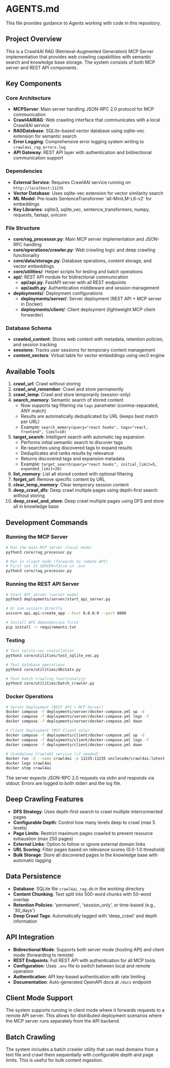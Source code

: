 # AGENTS.md

This file provides guidance to Agents working with code in this repository.

## Project Overview
This is a Crawl4AI RAG (Retrieval-Augmented Generation) MCP Server implementation that provides web crawling capabilities with semantic search and knowledge base storage. The system consists of both MCP server and REST API components.

## Key Components

### Core Architecture
- **MCPServer**: Main server handling JSON-RPC 2.0 protocol for MCP communication
- **Crawl4AIRAG**: Web crawling interface that communicates with a local Crawl4AI service
- **RAGDatabase**: SQLite-based vector database using sqlite-vec extension for semantic search
- **Error Logging**: Comprehensive error logging system writing to `crawl4ai_rag_errors.log`
- **API Gateway**: REST API layer with authentication and bidirectional communication support

### Dependencies
- **External Service**: Requires Crawl4AI service running on `http://localhost:11235`
- **Vector Database**: Uses sqlite-vec extension for vector similarity search
- **ML Model**: Pre-loads SentenceTransformer 'all-MiniLM-L6-v2' for embeddings
- **Key Libraries**: sqlite3, sqlite_vec, sentence_transformers, numpy, requests, fastapi, uvicorn

### File Structure
- **core/rag_processor.py**: Main MCP server implementation and JSON-RPC handling
- **core/operations/crawler.py**: Web crawling logic and deep crawling functionality
- **core/data/storage.py**: Database operations, content storage, and vector embeddings
- **core/utilities/**: Helper scripts for testing and batch operations
- **api/**: REST API module for bidirectional communication
  - **api/api.py**: FastAPI server with all REST endpoints
  - **api/auth.py**: Authentication middleware and session management
- **deployments/**: Deployment configurations
  - **deployments/server/**: Server deployment (REST API + MCP server in Docker)
  - **deployments/client/**: Client deployment (lightweight MCP client forwarder)

### Database Schema
- **crawled_content**: Stores web content with metadata, retention policies, and session tracking
- **sessions**: Tracks user sessions for temporary content management  
- **content_vectors**: Virtual table for vector embeddings using vec0 engine

## Available Tools
1. **crawl_url**: Crawl without storing
2. **crawl_and_remember**: Crawl and store permanently
3. **crawl_temp**: Crawl and store temporarily (session-only)
4. **search_memory**: Semantic search of stored content
   - Now supports tag filtering via `tags` parameter (comma-separated, ANY match)
   - Results are automatically deduplicated by URL (keeps best match per URL)
   - Example: `search_memory(query="react hooks", tags="react, frontend", limit=10)`
5. **target_search**: Intelligent search with automatic tag expansion
   - Performs initial semantic search to discover tags
   - Re-searches using discovered tags to expand results
   - Deduplicates and ranks results by relevance
   - Returns discovered tags and expansion metadata
   - Example: `target_search(query="react hooks", initial_limit=5, expanded_limit=20)`
6. **list_memory**: List all stored content with optional filtering
7. **forget_url**: Remove specific content by URL
8. **clear_temp_memory**: Clear temporary session content
9. **deep_crawl_dfs**: Deep crawl multiple pages using depth-first search without storing
10. **deep_crawl_and_store**: Deep crawl multiple pages using DFS and store all in knowledge base

## Development Commands

### Running the MCP Server
```bash
# Run the main MCP server (local mode)
python3 core/rag_processor.py

# Run in client mode (forwards to remote API)
# First set IS_SERVER=false in .env
python3 core/rag_processor.py
```

### Running the REST API Server
```bash
# Start API server (server mode)
python3 deployments/server/start_api_server.py

# Or use uvicorn directly
uvicorn api.api:create_app --host 0.0.0.0 --port 8080

# Install API dependencies first
pip install -r requirements.txt
```

### Testing
```bash
# Test sqlite-vec installation
python3 core/utilities/test_sqlite_vec.py

# Test database operations
python3 core/utilities/dbstats.py

# Test batch crawling functionality
python3 core/utilities/batch_crawler.py
```

### Docker Operations
```bash
# Server Deployment (REST API + MCP Server)
docker compose -f deployments/server/docker-compose.yml up -d
docker compose -f deployments/server/docker-compose.yml logs -f
docker compose -f deployments/server/docker-compose.yml down

# Client Deployment (MCP Client only)
docker compose -f deployments/client/docker-compose.yml up -d
docker compose -f deployments/client/docker-compose.yml logs -f
docker compose -f deployments/client/docker-compose.yml down

# Standalone Crawl4AI service (if needed)
docker run -d --name crawl4ai -p 11235:11235 unclecode/crawl4ai:latest
docker logs crawl4ai
docker stop crawl4ai
```

The server expects JSON-RPC 2.0 requests via stdin and responds via stdout. Errors are logged to both stderr and the log file.

## Deep Crawling Features
- **DFS Strategy**: Uses depth-first search to crawl multiple interconnected pages
- **Configurable Depth**: Control how many levels deep to crawl (max 5 levels)
- **Page Limits**: Restrict maximum pages crawled to prevent resource exhaustion (max 250 pages)
- **External Links**: Option to follow or ignore external domain links
- **URL Scoring**: Filter pages based on relevance scores (0.0-1.0 threshold)
- **Bulk Storage**: Store all discovered pages in the knowledge base with automatic tagging

## Data Persistence
- **Database**: SQLite file `crawl4ai_rag.db` in the working directory
- **Content Chunking**: Text split into 500-word chunks with 50-word overlap
- **Retention Policies**: 'permanent', 'session_only', or time-based (e.g., '30_days')
- **Deep Crawl Tags**: Automatically tagged with 'deep_crawl' and depth information

## API Integration
- **Bidirectional Mode**: Supports both server mode (hosting API) and client mode (forwarding to remote)
- **REST Endpoints**: Full REST API with authentication for all MCP tools
- **Configuration**: Uses `.env` file to switch between local and remote operation
- **Authentication**: API key-based authentication with rate limiting
- **Documentation**: Auto-generated OpenAPI docs at `/docs` endpoint

## Client Mode Support
The system supports running in client mode where it forwards requests to a remote API server. This allows for distributed deployment scenarios where the MCP server runs separately from the API backend.

## Batch Crawling
The system includes a batch crawler utility that can read domains from a text file and crawl them sequentially with configurable depth and page limits. This is useful for bulk content ingestion.
